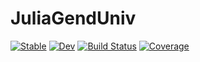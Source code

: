 # JuliaGendUniv

[![Stable](https://img.shields.io/badge/docs-stable-blue.svg)](https://00krishna.github.io/JuliaGendUniv.jl/stable/)
[![Dev](https://img.shields.io/badge/docs-dev-blue.svg)](https://00krishna.github.io/JuliaGendUniv.jl/dev/)
[![Build Status](https://github.com/00krishna/JuliaGendUniv.jl/actions/workflows/CI.yml/badge.svg?branch=main)](https://github.com/00krishna/JuliaGendUniv.jl/actions/workflows/CI.yml?query=branch%3Amain)
[![Coverage](https://codecov.io/gh/00krishna/JuliaGendUniv.jl/branch/main/graph/badge.svg)](https://codecov.io/gh/00krishna/JuliaGendUniv.jl)
